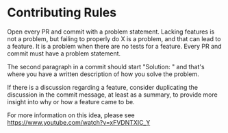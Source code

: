 # Contributing Rules

Open every PR and commit with a problem statement. Lacking features is not
a problem, but failing to properly do X is a problem, and that can lead to
a feature. It is a problem when there are no tests for a feature. Every PR and
commit must have a problem statement.

The second paragraph in a commit should start "Solution: " and that's where you
have a written description of how you solve the problem.

If there is a discussion regarding a feature, consider duplicating the
discussion in the commit message, at least as a summary, to provide more
insight into why or how a feature came to be.

For more information on this idea, please see
https://www.youtube.com/watch?v=xFVDNTXIC_Y
